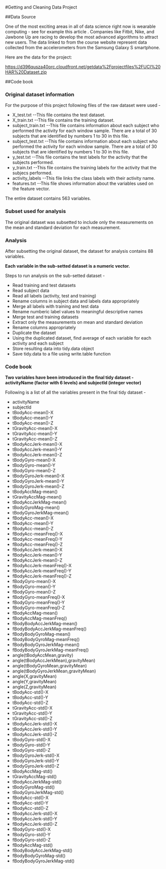 
#Getting and Cleaning Data Project


##Data Source

One of the most exciting areas in all of data science right now is wearable computing - see for example this article . Companies like Fitbit, Nike, and Jawbone Up are racing to develop the most advanced algorithms to attract new users. The data linked to from the course website represent data collected from the accelerometers from the Samsung Galaxy S smartphone.

Here are the data for the project: 

https://d396qusza40orc.cloudfront.net/getdata%2Fprojectfiles%2FUCI%20HAR%20Dataset.zip 


##Code book

### Original dataset information
For the purpose of this project following files of the raw dataset were used - 
- X_test.txt
--This file contains the test dataset.
- X_train.txt
--This file contains the training dataset.
- subject_train.txt
--This file contains information about each subject who performed the activity for each window sample. There are a total of 30 subjects that are identified by numbers 1 to 30 in this file.
- subject_test.txt
--This file contains information about each subject who performed the activity for each window sample. There are a total of 30 subjects that are identified by numbers 1 to 30 in this file.
- y_test.txt
--This file contains the test labels for the activity that the subjects performed.
- y_train.txt
--This file contains the training labels for the activity that the subjecs performed.
- activity_labels
--This file links the class labels with their activity name.
- features.txt
--This file shows information about the variables used on the feature vector.

The entire dataset contains 563 variables.

### Subset used for analysis
The original dataset was subsetted to include only the measurements on the mean and standard deviation for each measurement.

### Analysis

After subsetting the original dataset, the dataset for analysis contains 88 variables.

**Each variable in the sub-setted dataset is a numeric vector.**

Steps to run analysis on the sub-setted dataset -

- Read training and test datasets
- Read subject data
- Read all labels (activity, test and training)
- Rename columns in subject data and labels data appropriately
- Merge all labels with training and test data
- Rename numberic label values to meaningful descriptive names
- Merge test and training datasets
- Extract only the measurements on mean and standard deviation
- Rename columns appropriately
- Duplicate the dataset
- Using the duplicated dataset, find average of each variable for each activity and each subject
- Store resulting data into tidy.data object
- Save tidy.data to a file using write.table function


### Code book

**Two variables have been introduced in the final tidy dataset - activityName (factor with 6 levels) and subjectId (integer vector)**

Following is a list of all the variables present in the final tidy dataset - 

-	activityName
-	subjectId
-	tBodyAcc-mean()-X
-	tBodyAcc-mean()-Y
-	tBodyAcc-mean()-Z
-	tGravityAcc-mean()-X
-	tGravityAcc-mean()-Y
-	tGravityAcc-mean()-Z
-	tBodyAccJerk-mean()-X
-	tBodyAccJerk-mean()-Y
-	tBodyAccJerk-mean()-Z
-	tBodyGyro-mean()-X
-	tBodyGyro-mean()-Y
-	tBodyGyro-mean()-Z
-	tBodyGyroJerk-mean()-X
-	tBodyGyroJerk-mean()-Y
-	tBodyGyroJerk-mean()-Z
-	tBodyAccMag-mean()
-	tGravityAccMag-mean()
-	tBodyAccJerkMag-mean()
-	tBodyGyroMag-mean()
-	tBodyGyroJerkMag-mean()
-	fBodyAcc-mean()-X
-	fBodyAcc-mean()-Y
-	fBodyAcc-mean()-Z
-	fBodyAcc-meanFreq()-X
-	fBodyAcc-meanFreq()-Y
-	fBodyAcc-meanFreq()-Z
-	fBodyAccJerk-mean()-X
-	fBodyAccJerk-mean()-Y
-	fBodyAccJerk-mean()-Z
-	fBodyAccJerk-meanFreq()-X
-	fBodyAccJerk-meanFreq()-Y
-	fBodyAccJerk-meanFreq()-Z
-	fBodyGyro-mean()-X
-	fBodyGyro-mean()-Y
-	fBodyGyro-mean()-Z
-	fBodyGyro-meanFreq()-X
-	fBodyGyro-meanFreq()-Y
-	fBodyGyro-meanFreq()-Z
-	fBodyAccMag-mean()
-	fBodyAccMag-meanFreq()
-	fBodyBodyAccJerkMag-mean()
-	fBodyBodyAccJerkMag-meanFreq()
-	fBodyBodyGyroMag-mean()
-	fBodyBodyGyroMag-meanFreq()
-	fBodyBodyGyroJerkMag-mean()
-	fBodyBodyGyroJerkMag-meanFreq()
-	angle(tBodyAccMean,gravity)
-	angle(tBodyAccJerkMean),gravityMean)
-	angle(tBodyGyroMean,gravityMean)
-	angle(tBodyGyroJerkMean,gravityMean)
-	angle(X,gravityMean)
-	angle(Y,gravityMean)
-	angle(Z,gravityMean)
-	tBodyAcc-std()-X
-	tBodyAcc-std()-Y
-	tBodyAcc-std()-Z
-	tGravityAcc-std()-X
-	tGravityAcc-std()-Y
-	tGravityAcc-std()-Z
-	tBodyAccJerk-std()-X
-	tBodyAccJerk-std()-Y
-	tBodyAccJerk-std()-Z
-	tBodyGyro-std()-X
-	tBodyGyro-std()-Y
-	tBodyGyro-std()-Z
-	tBodyGyroJerk-std()-X
-	tBodyGyroJerk-std()-Y
-	tBodyGyroJerk-std()-Z
-	tBodyAccMag-std()
-	tGravityAccMag-std()
-	tBodyAccJerkMag-std()
-	tBodyGyroMag-std()
-	tBodyGyroJerkMag-std()
-	fBodyAcc-std()-X
-	fBodyAcc-std()-Y
-	fBodyAcc-std()-Z
-	fBodyAccJerk-std()-X
-	fBodyAccJerk-std()-Y
-	fBodyAccJerk-std()-Z
-	fBodyGyro-std()-X
-	fBodyGyro-std()-Y
-	fBodyGyro-std()-Z
-	fBodyAccMag-std()
-	fBodyBodyAccJerkMag-std()
-	fBodyBodyGyroMag-std()
-	fBodyBodyGyroJerkMag-std()

